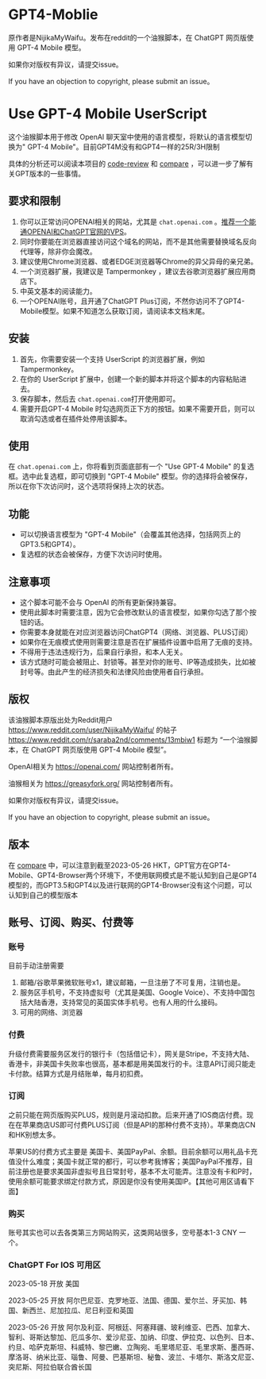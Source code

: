 # GPT4-Moblie

原作者是NijikaMyWaifu。发布在reddit的一个油猴脚本，在 ChatGPT 网页版使用 GPT-4 Mobile 模型。

如果你对版权有异议，请提交issue。

If you have an objection to copyright, please submit an issue。

# Use GPT-4 Mobile UserScript

这个油猴脚本用于修改 OpenAI 聊天室中使用的语言模型，将默认的语言模型切换为" GPT-4 Mobile"。目前GPT4M没有和GPT4一样的25R/3H限制

具体的分析还可以阅读本项目的 [code-review](code-review.md) 和 [compare](compare.md) ，可以进一步了解有关GPT版本的一些事情。

## 要求和限制

1. 你可以正常访问OPENAI相关的网站，尤其是 `chat.openai.com` 。[推荐一个能通OPENAI和ChatGPT官网的VPS](https://my.frantech.ca/aff.php?aff=4329)。
2. 同时你要能在浏览器直接访问这个域名的网站，而不是其他需要替换域名反向代理等，除非你会魔改。
3. 建议使用Chrome浏览器、或者EDGE浏览器等Chrome的异父异母的亲兄弟。
4. 一个浏览器扩展，我建议是 Tampermonkey ，建议去谷歌浏览器扩展应用商店下。
5. 中英文基本的阅读能力。
6. 一个OPENAI账号，且开通了ChatGPT Plus订阅，不然你访问不了GPT4-Mobile模型。如果不知道怎么获取订阅，请阅读本文档末尾。

## 安装

1. 首先，你需要安装一个支持 UserScript 的浏览器扩展，例如 Tampermonkey。
2. 在你的 UserScript 扩展中，创建一个新的脚本并将这个脚本的内容粘贴进去。
3. 保存脚本，然后去 `chat.openai.com`打开使用即可。
4. 需要开启GPT-4 Mobile 时勾选网页正下方的按钮。如果不需要开启，则可以取消勾选或者在插件处停用该脚本。

## 使用

在 `chat.openai.com` 上，你将看到页面底部有一个 "Use GPT-4 Mobile" 的复选框。选中此复选框，即可切换到 "GPT-4 Mobile" 模型。你的选择将会被保存，所以在你下次访问时，这个选项将保持上次的状态。

## 功能

- 可以切换语言模型为 "GPT-4 Mobile"（会覆盖其他选择，包括网页上的GPT3.5和GPT4）。
- 复选框的状态会被保存，方便下次访问时使用。

## 注意事项

- 这个脚本可能不会与 OpenAI 的所有更新保持兼容。
- 使用此脚本时需要注意，因为它会修改默认的语言模型，如果你勾选了那个按钮的话。
- 你需要本身就能在对应浏览器访问ChatGPT4（网络、浏览器、PLUS订阅）
- 如果你在无痕模式使用则需要注意是否在扩展插件设置中启用了无痕的支持。
- 不得用于违法违规行为，后果自行承担，和本人无关。
- 该方式随时可能会被阻止、封锁等。甚至对你的账号、IP等造成损失，比如被封号等。由此产生的经济损失和法律风险由使用者自行承担。

## 版权

该油猴脚本原版出处为Reddit用户 https://www.reddit.com/user/NijikaMyWaifu/ 的帖子 https://www.reddit.com/r/saraba2nd/comments/13mbiw1 标题为 “一个油猴脚本，在 ChatGPT 网页版使用 GPT-4 Mobile 模型”。

OpenAI相关为 https://openai.com/ 网站控制者所有。

油猴相关为 https://greasyfork.org/ 网站控制者所有。

如果你对版权有异议，请提交issue。

If you have an objection to copyright, please submit an issue。

## 版本

在 [compare](compare.md)  中，可以注意到截至2023-05-26 HKT，GPT官方在GPT4-Mobile、GPT4-Browser两个环境下，不使用联网模式是不能认知到自己是GPT4模型的，而GPT3.5和GPT4以及进行联网的GPT4-Browser没有这个问题，可以认知到自己的模型版本

## 账号、订阅、购买、付费等

### 账号

目前手动注册需要
1. 邮箱/谷歌苹果微软账号x1，建议邮箱，一旦注册了不可复用，注销也是。
2. 服务区手机号，不支持虚拟号（尤其是美国、Google Voice）、不支持中国包括大陆香港，支持常见的英国实体手机号。也有人用的什么接码。
3. 可用的网络、浏览器

### 付费

升级付费需要服务区发行的银行卡（包括借记卡），网关是Stripe，不支持大陆、香港卡，非美国卡失败率也很高，基本都是用美国发行的卡。注意API订阅只能走卡付款。结算方式是月结账单，每月初扣费。

### 订阅

之前只能在网页版购买PLUS，规则是月滚动扣款。后来开通了IOS商店付费。现在在苹果商店US即可付费PLUS订阅（但是API的那种付费不支持）。苹果商店CN和HK别想太多。

苹果US的付费方式主要是 美国卡、美国PayPal、余额。目前余额可以用礼品卡充值没什么难度；美国卡就正常的都行，可以参考我博客；美国PayPal不推荐，目前注册也是要求美国非虚拟号且日常封号，基本不太可能弄。注意没有卡和P时，使用余额可能要求绑定付款方式，原因是你没有使用美国IP。【其他可用区请看下面】

### 购买

账号其实也可以去各类第三方网站购买，这类网站很多，空号基本1-3 CNY 一个。

### ChatGPT For IOS 可用区
2023-05-18 开放 美国

2023-05-25 开放 阿尔巴尼亚、克罗地亚、法国、德国、爱尔兰、牙买加、韩国、新西兰、尼加拉瓜、尼日利亚和英国

2023-05-26 开放 阿尔及利亚、阿根廷、阿塞拜疆、玻利维亚、巴西、加拿大、智利、哥斯达黎加、厄瓜多尔、爱沙尼亚、加纳、印度、伊拉克、以色列、日本、约旦、哈萨克斯坦、科威特、黎巴嫩、立陶宛、毛里塔尼亚、毛里求斯、墨西哥、摩洛哥、纳米比亚、瑙鲁、阿曼、巴基斯坦、秘鲁、波兰、卡塔尔、斯洛文尼亚、突尼斯、阿拉伯联合酋长国 


